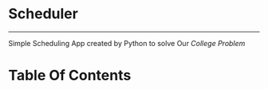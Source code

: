# Scheduler
---
Simple Scheduling App created by Python to solve Our *College Problem*
# Table Of Contents



